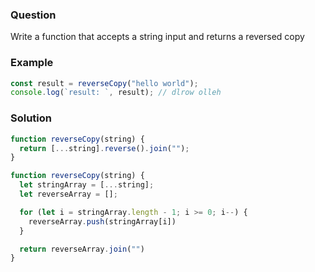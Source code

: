### Question

Write a function that accepts a string input and returns a reversed copy

### Example

```js
const result = reverseCopy("hello world");
console.log(`result: `, result); // dlrow olleh
```

### Solution

```js
function reverseCopy(string) {
  return [...string].reverse().join("");
}
```

```js
function reverseCopy(string) {
  let stringArray = [...string];
  let reverseArray = [];

  for (let i = stringArray.length - 1; i >= 0; i--) {
    reverseArray.push(stringArray[i])
  }

  return reverseArray.join("")
}
```
